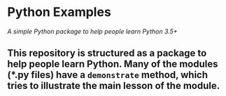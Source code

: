 # Python Examples
*A simple Python package to help people learn Python 3.5+*

## This repository is structured as a package to help people learn Python. Many of the modules (*.py files) have a `demonstrate` method, which tries to illustrate the main lesson of the module.
